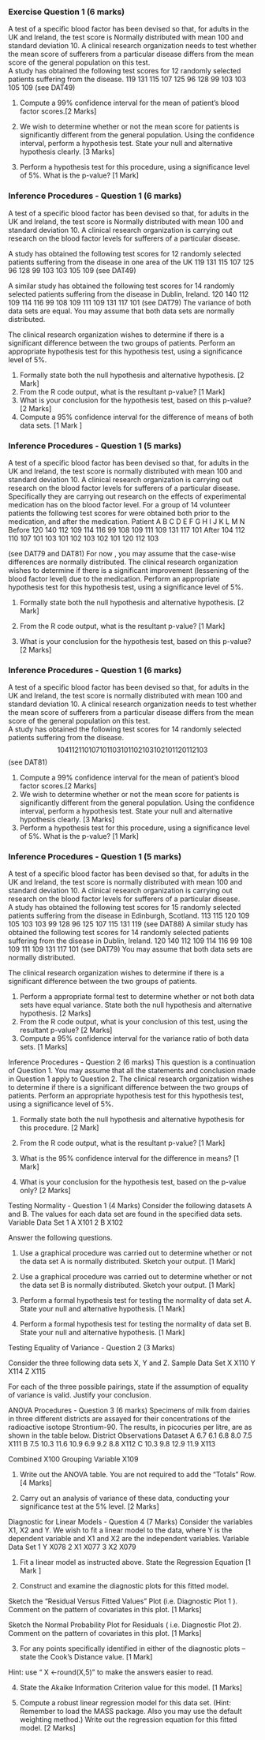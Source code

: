### Exercise Question 1 (6 marks)
A test of a specific blood factor has been devised so that, for adults in the UK and Ireland, the test score is Normally distributed with mean 100 and standard deviation 10.
A clinical research organization needs to test whether the mean score of sufferers from a particular disease differs from the mean score of the general population on this test.  
A study has obtained the following test scores for 12 randomly selected patients suffering from the disease. 
119 131 115 107 125 96 128 99 103 103 105 109
(see DAT49)
1.	Compute a 99% confidence interval for the mean of patient’s blood factor scores.[2 Marks]

2.	We wish to determine whether or not the mean score for patients is significantly different from the general population. Using the confidence interval, perform a hypothesis test. State your null and alternative hypothesis clearly. [3 Marks]


3.	Perform a hypothesis test for this procedure, using a significance level of 5%. What is the p-value? [1 Mark]


### Inference Procedures  - Question 1 (6 marks)
A test of a specific blood factor has been devised so that, for adults in the UK and Ireland, the test score is Normally distributed with mean 100 and standard deviation 10.
A clinical research organization is carrying out research on the blood factor levels for sufferers of a particular disease.  

A study has obtained the following test scores for 12 randomly selected patients suffering from the disease in one area of the UK
119 131 115 107 125 96 128 99 103 103 105 109
(see DAT49)

A similar study has obtained the following test scores for 14 randomly selected patients suffering from the disease in Dublin, Ireland.
120 140 112 109 114 116  99 108 109 111 109 131 117 101
(see DAT79)
The variance of both data sets are equal. 
You may assume that both data sets are normally distributed.

The clinical research organization wishes to determine if there is a significant difference between the two groups of patients. Perform an appropriate hypothesis test for this hypothesis test, using a significance level of 5%. 

1.	Formally state both the null hypothesis and alternative hypothesis. [2 Mark]
2.	From the R code output, what is the resultant p-value? [1 Mark]
3.	What is your conclusion for the hypothesis test, based on this p-value? [2 Marks]
4.	Compute a 95% confidence interval for the difference of means of both data sets. [1 Mark ] 

 

### Inference Procedures  - Question 1 (5 marks)
A test of a specific blood factor has been devised so that, for adults in the UK and Ireland, the test score is normally distributed with mean 100 and standard deviation 10.
A clinical research organization is carrying out research on the blood factor levels for sufferers of a particular disease.  Specifically they are carrying out research on the effects of experimental medication has on the blood factor level.
For a group of 14 volunteer patients the following test scores for were obtained both prior to the medication, and after the medication.
Patient	A	B	C	D	E	F	G	H	I	J	K	L	M	N
Before	120	140	112	109	114	116	99	108	109	111	109	131	117	101
After	104	112	110	107	101	103	101	102	103	102	101	120	112	103

 (see DAT79 and DAT81)
For now , you may assume that the case-wise differences are normally distributed.
The clinical research organization wishes to determine if there is a significant improvement (lessening of the blood factor level) due to the medication. 
Perform an appropriate hypothesis test for this hypothesis test, using a significance level of 5%. 
1.	Formally state both the null hypothesis and alternative hypothesis. [2 Mark]

2.	From the R code output, what is the resultant p-value? [1 Mark]

3.	What is your conclusion for the hypothesis test, based on this p-value? [2 Marks]

### Inference Procedures  - Question 1 (6 marks)
A test of a specific blood factor has been devised so that, for adults in the UK and Ireland, the test score is normally distributed with mean 100 and standard deviation 10.
A clinical research organization needs to test whether the mean score of sufferers from a particular disease differs from the mean score of the general population on this test.  
A study has obtained the following test scores for 14 randomly selected patients suffering from the disease. 
$$ 104 112 110 107 101 103 101 102 103 102 101 120 112 103 $$
(see DAT81)

1.	Compute a 99% confidence interval for the mean of patient’s blood factor scores.[2 Marks]
2.	We wish to determine whether or not the mean score for patients is significantly different from the general population. Using the confidence interval, perform a hypothesis test. State your null and alternative hypothesis clearly. [3 Marks]
3.	Perform a hypothesis test for this procedure, using a significance level of 5%. What is the p-value? [1 Mark]

### Inference Procedures  - Question 1 (5 marks)
A test of a specific blood factor has been devised so that, for adults in the UK and Ireland, the test score is normally distributed with mean 100 and standard deviation 10.
A clinical research organization is carrying out research on the blood factor levels for sufferers of a particular disease.  
A study has obtained the following test scores for 15 randomly selected patients suffering from the disease in Edinburgh, Scotland.
113 115 120 109 105 103 103  99 128  96 125 107 115 131 119
(see DAT88)
A similar study has obtained the following test scores for 14 randomly selected patients suffering from the disease in Dublin, Ireland.
120 140 112 109 114 116  99 108 109 111 109 131 117 101
(see DAT79)
You may assume that both data sets are normally distributed.

The clinical research organization wishes to determine if there is a significant difference between the two groups of patients. 

1.	Perform a appropriate formal test to determine whether or not both data sets have equal variance. State both the null hypothesis and alternative hypothesis. [2 Marks]
2.	From the R code output, what is your conclusion of this test, using the resultant p-value? [2 Marks]
3.	Compute a 95% confidence interval for the variance ratio of both data sets. [1 Marks]


 

Inference Procedures  - Question 2 (6 marks)
This question is a continuation of Question 1. You may assume that all the statements and conclusion made in Question 1 apply to Question 2.
The clinical research organization wishes to determine if there is a significant difference between the two groups of patients. 
Perform an appropriate hypothesis test for this hypothesis test, using a significance level of 5%. 

1.	Formally state both the null hypothesis and alternative hypothesis for this procedure. [2 Mark]


2.	From the R code output, what is the resultant p-value? [1 Mark]


3.	What is the 95% confidence interval for the difference in means? [1 Mark]



4.	What is your conclusion for the hypothesis test, based on the p-value only? [2 Marks]


Testing Normality - Question 1 (4 Marks)
Consider the following datasets A and B. The values for each data set are found in the specified data sets.
	Variable	Data Set
1	A	X101
2	B	X102

Answer the following questions. 
1)	Use a graphical procedure was carried out to determine whether or not the data set A is normally distributed. Sketch your output. [1 Mark]

2)	Use a graphical procedure was carried out to determine whether or not the data set B is normally distributed. Sketch your output. [1 Mark]


3)	Perform a formal hypothesis test for testing the normality of data set A.  State your null and alternative hypothesis. [1 Mark]

4)	Perform a formal hypothesis test for testing the normality of data set B.  State your null and alternative hypothesis. [1 Mark]
 

Testing Equality of Variance - Question 2 (3 Marks)

Consider the three following data sets X, Y and Z. 
Sample	Data Set
X	X110
Y	X114
Z	X115

For each of the three possible pairings, state if the assumption of equality of variance is valid. Justify your conclusion. 

ANOVA Procedures  - Question 3 (6 marks)
Specimens of milk from dairies in three different districts are assayed for their concentrations of the radioactive isotope Strontium-90. 
The results, in picocuries per litre, are as shown in the table below. 
District	Observations	Dataset
A	6.7 6.1 6.8 8.0 7.5	X111
B	7.5 10.3 11.6 10.9 6.9 9.2 8.8	X112
C	10.3 9.8 12.9 11.9	X113
		
Combined		X100
	Grouping Variable	X109

1.	Write out the ANOVA table. You are not required to add the “Totals” Row. [4 Marks]

2.	Carry out an analysis of variance of these data, conducting your significance test at the 5% level. [2 Marks]

 

Diagnostic for Linear Models - Question 4 (7 Marks)
Consider the variables X1, X2 and Y. We wish to fit a linear model to the data, where Y is the dependent variable and X1 and X2 are the independent variables.
	Variable	Data Set
1	Y	X078
2	X1	X077
3	X2	X079





1.	Fit a linear model as instructed above.  State the Regression Equation [1 Mark ] 

2.	Construct and examine the diagnostic plots for this fitted model.  

Sketch the “Residual Versus Fitted Values” Plot  (i.e. Diagnostic Plot 1 ). 
Comment on the pattern of covariates in this plot. [1  Marks]

Sketch the Normal Probability Plot for Residuals ( i.e. Diagnostic Plot 2). 
Comment on the pattern of covariates in this plot. [1 Marks]


3.	For any points specifically identified in either of the diagnostic plots – state the Cook’s Distance value.   [1 Mark]

Hint: use “ X <-round(X,5)” to make the answers easier to read.

4.	State the Akaike Information Criterion value for this model. [1 Marks]

5.	Compute a robust linear regression model for this data set. (Hint: Remember to load the MASS package. Also you may use the default weighting method.)
Write out the regression equation for this fitted model. [2 Marks]
